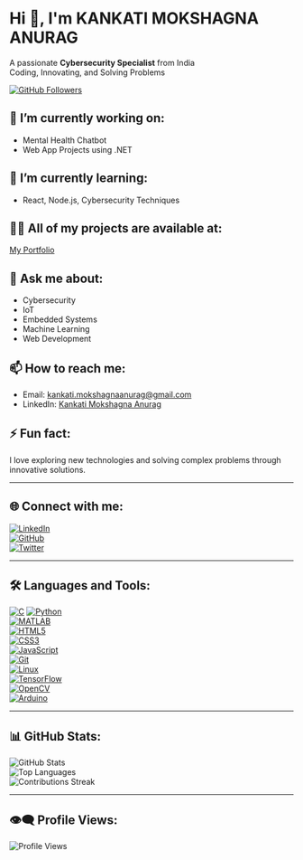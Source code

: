 # Hi 👋, I'm **KANKATI MOKSHAGNA ANURAG**

A passionate **Cybersecurity Specialist** from India  
Coding, Innovating, and Solving Problems

[![GitHub Followers](https://img.shields.io/github/followers/MokshagnaAnurag?style=social)](https://github.com/MokshagnaAnurag)

## 🔭 I’m currently working on:
- Mental Health Chatbot  
- Web App Projects using .NET

## 🌱 I’m currently learning:
- React, Node.js, Cybersecurity Techniques

## 👨‍💻 All of my projects are available at:
[My Portfolio](https://mokshagnaanurag.github.io/Portfolio/)

## 💬 Ask me about:
- Cybersecurity  
- IoT  
- Embedded Systems  
- Machine Learning  
- Web Development

## 📫 How to reach me:
- Email: [kankati.mokshagnaanurag@gmail.com](mailto:kankati.mokshagnaanurag@gmail.com)
- LinkedIn: [Kankati Mokshagna Anurag](https://linkedin.com/in/kankati-mokshagna-anurag)

## ⚡ Fun fact:
I love exploring new technologies and solving complex problems through innovative solutions.

---

## 🌐 Connect with me:
[![LinkedIn](https://img.shields.io/badge/-LinkedIn-05122A?style=flat&logo=linkedin)](https://linkedin.com/in/kankati-mokshagna-anurag)  
[![GitHub](https://img.shields.io/badge/-GitHub-05122A?style=flat&logo=github)](https://github.com/MokshagnaAnurag)  
[![Twitter](https://img.shields.io/badge/-Twitter-05122A?style=flat&logo=twitter)](https://twitter.com/MokshagnaAnurag)

---

## 🛠️ **Languages and Tools:**
[![C](https://img.shields.io/badge/C-A8B9CC?style=for-the-badge&logo=c&logoColor=white)](https://en.wikipedia.org/wiki/C_(programming_language))  
[![Python](https://img.shields.io/badge/Python-3776AB?style=for-the-badge&logo=python&logoColor=white)](https://www.python.org/)  
[![MATLAB](https://img.shields.io/badge/MATLAB-0076A8?style=for-the-badge&logo=mathworks&logoColor=white)](https://www.mathworks.com/products/matlab.html)  
[![HTML5](https://img.shields.io/badge/HTML5-E34F26?style=for-the-badge&logo=html5&logoColor=white)](https://developer.mozilla.org/en-US/docs/Web/HTML)  
[![CSS3](https://img.shields.io/badge/CSS3-1572B6?style=for-the-badge&logo=css3&logoColor=white)](https://developer.mozilla.org/en-US/docs/Web/CSS)  
[![JavaScript](https://img.shields.io/badge/JavaScript-F7DF1E?style=for-the-badge&logo=javascript&logoColor=white)](https://www.javascript.com/)  
[![Git](https://img.shields.io/badge/Git-F05032?style=for-the-badge&logo=git&logoColor=white)](https://git-scm.com/)  
[![Linux](https://img.shields.io/badge/Linux-FCC624?style=for-the-badge&logo=linux&logoColor=white)](https://www.linux.org/)  
[![TensorFlow](https://img.shields.io/badge/TensorFlow-FF6F00?style=for-the-badge&logo=tensorflow&logoColor=white)](https://www.tensorflow.org/)  
[![OpenCV](https://img.shields.io/badge/OpenCV-5C3EE8?style=for-the-badge&logo=opencv&logoColor=white)](https://opencv.org/)  
[![Arduino](https://img.shields.io/badge/Arduino-00979D?style=for-the-badge&logo=arduino&logoColor=white)](https://www.arduino.cc/)  

---

## 📊 **GitHub Stats:**
![GitHub Stats](https://github-readme-stats.vercel.app/api?username=MokshagnaAnurag&show_icons=true&theme=dark)  
![Top Languages](https://github-readme-stats.vercel.app/api/top-langs/?username=MokshagnaAnurag&layout=compact&theme=dark)  
![Contributions Streak](https://github-readme-streak-stats.herokuapp.com/?user=MokshagnaAnurag&theme=dark)

---

## 👁️‍🗨️ **Profile Views:**
![Profile Views](https://komarev.com/ghpvc/?username=MokshagnaAnurag&style=for-the-badge)
